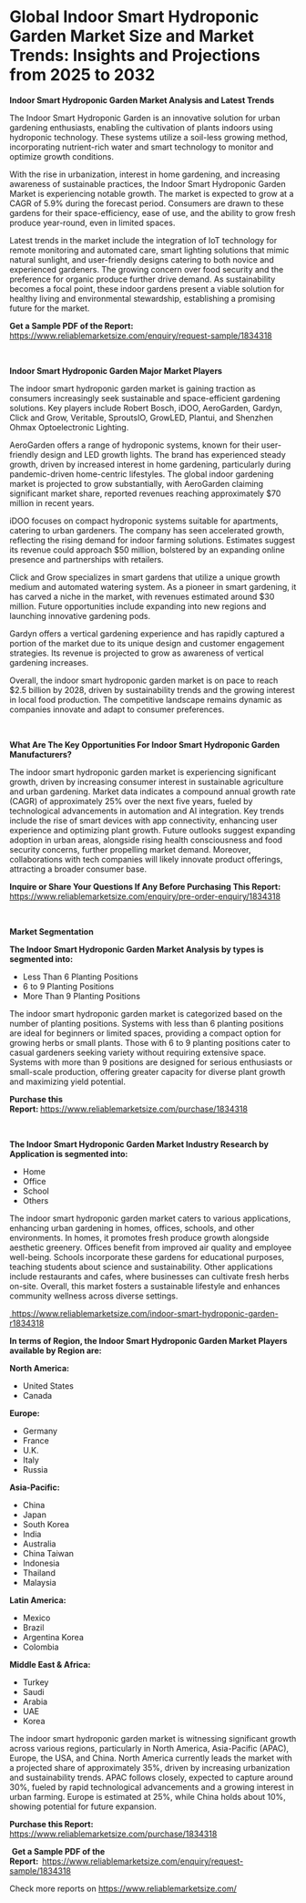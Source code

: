 <p><h1>Global Indoor Smart Hydroponic Garden Market Size and Market Trends: Insights and Projections from 2025 to 2032</h1></p><p><strong>Indoor Smart Hydroponic Garden Market Analysis and Latest Trends</strong></p>
<p><p>The Indoor Smart Hydroponic Garden is an innovative solution for urban gardening enthusiasts, enabling the cultivation of plants indoors using hydroponic technology. These systems utilize a soil-less growing method, incorporating nutrient-rich water and smart technology to monitor and optimize growth conditions. </p><p>With the rise in urbanization, interest in home gardening, and increasing awareness of sustainable practices, the Indoor Smart Hydroponic Garden Market is experiencing notable growth. The market is expected to grow at a CAGR of 5.9% during the forecast period. Consumers are drawn to these gardens for their space-efficiency, ease of use, and the ability to grow fresh produce year-round, even in limited spaces.</p><p>Latest trends in the market include the integration of IoT technology for remote monitoring and automated care, smart lighting solutions that mimic natural sunlight, and user-friendly designs catering to both novice and experienced gardeners. The growing concern over food security and the preference for organic produce further drive demand. As sustainability becomes a focal point, these indoor gardens present a viable solution for healthy living and environmental stewardship, establishing a promising future for the market.</p></p>
<p><strong>Get a Sample PDF of the Report:&nbsp;</strong> <a href="https://www.reliablemarketsize.com/enquiry/request-sample/1834318?utm_campaign=2115&utm_medium=2&utm_source=Github&utm_content=ia&utm_term=09022025&utm_id=indoor-smart-hydroponic-garden">https://www.reliablemarketsize.com/enquiry/request-sample/1834318</a></p>
<p>&nbsp;</p>
<p><strong>Indoor Smart Hydroponic Garden Major Market Players</strong></p>
<p><p>The indoor smart hydroponic garden market is gaining traction as consumers increasingly seek sustainable and space-efficient gardening solutions. Key players include Robert Bosch, iDOO, AeroGarden, Gardyn, Click and Grow, Veritable, SproutsIO, GrowLED, Plantui, and Shenzhen Ohmax Optoelectronic Lighting. </p><p>AeroGarden offers a range of hydroponic systems, known for their user-friendly design and LED growth lights. The brand has experienced steady growth, driven by increased interest in home gardening, particularly during pandemic-driven home-centric lifestyles. The global indoor gardening market is projected to grow substantially, with AeroGarden claiming significant market share, reported revenues reaching approximately $70 million in recent years.</p><p>iDOO focuses on compact hydroponic systems suitable for apartments, catering to urban gardeners. The company has seen accelerated growth, reflecting the rising demand for indoor farming solutions. Estimates suggest its revenue could approach $50 million, bolstered by an expanding online presence and partnerships with retailers.</p><p>Click and Grow specializes in smart gardens that utilize a unique growth medium and automated watering system. As a pioneer in smart gardening, it has carved a niche in the market, with revenues estimated around $30 million. Future opportunities include expanding into new regions and launching innovative gardening pods.</p><p>Gardyn offers a vertical gardening experience and has rapidly captured a portion of the market due to its unique design and customer engagement strategies. Its revenue is projected to grow as awareness of vertical gardening increases.</p><p>Overall, the indoor smart hydroponic garden market is on pace to reach $2.5 billion by 2028, driven by sustainability trends and the growing interest in local food production. The competitive landscape remains dynamic as companies innovate and adapt to consumer preferences.</p></p>
<p>&nbsp;</p>
<p><strong>What Are The Key Opportunities For Indoor Smart Hydroponic Garden Manufacturers?</strong></p>
<p><p>The indoor smart hydroponic garden market is experiencing significant growth, driven by increasing consumer interest in sustainable agriculture and urban gardening. Market data indicates a compound annual growth rate (CAGR) of approximately 25% over the next five years, fueled by technological advancements in automation and AI integration. Key trends include the rise of smart devices with app connectivity, enhancing user experience and optimizing plant growth. Future outlooks suggest expanding adoption in urban areas, alongside rising health consciousness and food security concerns, further propelling market demand. Moreover, collaborations with tech companies will likely innovate product offerings, attracting a broader consumer base.</p></p>
<p><strong>Inquire or Share Your Questions If Any Before Purchasing This Report:</strong> <a href="https://www.reliablemarketsize.com/enquiry/pre-order-enquiry/1834318?utm_campaign=2115&utm_medium=2&utm_source=Github&utm_content=ia&utm_term=09022025&utm_id=indoor-smart-hydroponic-garden">https://www.reliablemarketsize.com/enquiry/pre-order-enquiry/1834318</a></p>
<p>&nbsp;</p>
<p><strong>Market Segmentation</strong></p>
<p><strong>The Indoor Smart Hydroponic Garden Market Analysis by types is segmented into:</strong></p>
<p><ul><li>Less Than 6 Planting Positions</li><li>6 to 9 Planting Positions</li><li>More Than 9 Planting Positions</li></ul></p>
<p><p>The indoor smart hydroponic garden market is categorized based on the number of planting positions. Systems with less than 6 planting positions are ideal for beginners or limited spaces, providing a compact option for growing herbs or small plants. Those with 6 to 9 planting positions cater to casual gardeners seeking variety without requiring extensive space. Systems with more than 9 positions are designed for serious enthusiasts or small-scale production, offering greater capacity for diverse plant growth and maximizing yield potential.</p></p>
<p><strong>Purchase this Report:&nbsp;</strong><a href="https://www.reliablemarketsize.com/purchase/1834318?utm_campaign=2115&utm_medium=2&utm_source=Github&utm_content=ia&utm_term=09022025&utm_id=indoor-smart-hydroponic-garden">https://www.reliablemarketsize.com/purchase/1834318</a></p>
<p>&nbsp;</p>
<p><strong>The Indoor Smart Hydroponic Garden Market Industry Research by Application is segmented into:</strong></p>
<p><ul><li>Home</li><li>Office</li><li>School</li><li>Others</li></ul></p>
<p><p>The indoor smart hydroponic garden market caters to various applications, enhancing urban gardening in homes, offices, schools, and other environments. In homes, it promotes fresh produce growth alongside aesthetic greenery. Offices benefit from improved air quality and employee well-being. Schools incorporate these gardens for educational purposes, teaching students about science and sustainability. Other applications include restaurants and cafes, where businesses can cultivate fresh herbs on-site. Overall, this market fosters a sustainable lifestyle and enhances community wellness across diverse settings.</p></p>
<p><a href="https://www.reliablemarketsize.com/indoor-smart-hydroponic-garden-r1834318?utm_campaign=2115&utm_medium=2&utm_source=Github&utm_content=ia&utm_term=09022025&utm_id=indoor-smart-hydroponic-garden">&nbsp;https://www.reliablemarketsize.com/indoor-smart-hydroponic-garden-r1834318</a></p>
<p><strong>In terms of Region, the Indoor Smart Hydroponic Garden Market Players available by Region are:</strong></p>
<p>
    <p> <strong> North America: </strong>
        <ul>
            <li>United States</li>
            <li>Canada</li>
        </ul>
        </p> 
    <p> <strong> Europe: </strong>
        <ul>
            <li>Germany</li>
            <li>France</li>
            <li>U.K.</li>
            <li>Italy</li>
            <li>Russia</li>
        </ul>
        </p> 
    <p> <strong> Asia-Pacific: </strong>
        <ul>
            <li>China</li>
            <li>Japan</li>
            <li>South Korea</li>
            <li>India</li>
            <li>Australia</li>
            <li>China Taiwan</li>
            <li>Indonesia</li>
            <li>Thailand</li>
            <li>Malaysia</li>
        </ul>
        </p> 
    <p> <strong> Latin America: </strong>
        <ul>
            <li>Mexico</li>
            <li>Brazil</li>
            <li>Argentina Korea</li>
            <li>Colombia</li>
        </ul>
        </p> 
    <p> <strong> Middle East & Africa: </strong>
        <ul>
            <li>Turkey</li>
            <li>Saudi</li>
            <li>Arabia</li>
            <li>UAE</li>
            <li>Korea</li>
        </ul>
    </p>
    </p>
<p><p>The indoor smart hydroponic garden market is witnessing significant growth across various regions, particularly in North America, Asia-Pacific (APAC), Europe, the USA, and China. North America currently leads the market with a projected share of approximately 35%, driven by increasing urbanization and sustainability trends. APAC follows closely, expected to capture around 30%, fueled by rapid technological advancements and a growing interest in urban farming. Europe is estimated at 25%, while China holds about 10%, showing potential for future expansion.</p></p>
<p><strong>Purchase this Report: </strong><a href="https://www.reliablemarketsize.com/purchase/1834318?utm_campaign=2115&utm_medium=2&utm_source=Github&utm_content=ia&utm_term=09022025&utm_id=indoor-smart-hydroponic-garden">https://www.reliablemarketsize.com/purchase/1834318</a></p>
<p>&nbsp;<strong>Get a Sample PDF of the Report:&nbsp;&nbsp;</strong><a href="https://www.reliablemarketsize.com/enquiry/request-sample/1834318?utm_campaign=2115&utm_medium=2&utm_source=Github&utm_content=ia&utm_term=09022025&utm_id=indoor-smart-hydroponic-garden">https://www.reliablemarketsize.com/enquiry/request-sample/1834318</a></p>
<p><strong></strong></p>
<p>Check more reports on <a href="https://www.reliablemarketsize.com/?utm_campaign=2115&utm_medium=2&utm_source=Github&utm_content=ia&utm_term=09022025&utm_id=indoor-smart-hydroponic-garden">https://www.reliablemarketsize.com/</a></p>
